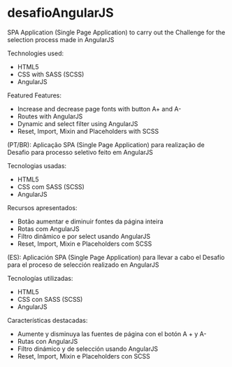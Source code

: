 # desafioAngularJS

SPA Application (Single Page Application) to carry out the Challenge for the selection process made in AngularJS

Technologies used:
- HTML5
- CSS with SASS (SCSS)
- AngularJS

Featured Features:
- Increase and decrease page fonts with button A+ and A-
- Routes with AngularJS
- Dynamic and select filter using AngularJS
- Reset, Import, Mixin and Placeholders with SCSS


(PT/BR):
Aplicação SPA (Single Page Application) para realização de Desafio para processo seletivo feito em AngularJS

Tecnologias usadas:
- HTML5
- CSS com SASS (SCSS)
- AngularJS

Recursos apresentados:
- Botão aumentar e diminuir fontes da página inteira
- Rotas com AngularJS
- Filtro dinâmico e por select usando AngularJS
- Reset, Import, Mixin e Placeholders com SCSS

(ES):
Aplicación SPA (Single Page Application) para llevar a cabo el Desafío para el proceso de selección realizado en AngularJS

Tecnologías utilizadas:
- HTML5
- CSS con SASS (SCSS)
- AngularJS

Características destacadas:
- Aumente y disminuya las fuentes de página con el botón A + y A-
- Rutas con AngularJS
- Filtro dinámico y de selección usando AngularJS
- Reset, Import, Mixin e Placeholders con SCSS

